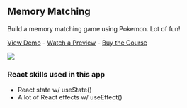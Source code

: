 ## Memory Matching

Build a memory matching game using Pokemon. Lot of fun!

[View Demo](https://0dsop.csb.app/) - [Watch a Preview](https://learn.chrisoncode.io/courses/10-react-apps-series-b/365603-3-memory-matching-game/1041042-00-memory-matching-preview) - [Buy the Course](https://MakeReactApps.com/?utm_source=github.com&utm_medium=readme)

[![](https://scotch-res.cloudinary.com/video/upload/vs_50,dl_200,e_loop/v1592352066/13-memory-matching_cvgqvl.gif)](https://learn.chrisoncode.io/courses/10-react-apps-series-b/365603-3-memory-matching-game/1041042-00-memory-matching-preview)

### React skills used in this app

- React state w/ useState()
- A lot of React effects w/ useEffect()

